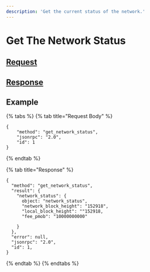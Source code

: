 ```yaml
---
description: 'Get the current status of the network.'
---
```


# Get The Network Status

## [Request](../../../full-service/src/json_rpc/v2/api/request.rs#L40)

## [Response](../../../full-service/src/json_rpc/v2/api/response.rs#L41)

## Example

{% tabs %}
{% tab title="Request Body" %}
```text
{
    "method": "get_network_status",
    "jsonrpc": "2.0",
    "id": 1
}
```
{% endtab %}

{% tab title="Response" %}
```text
{
  "method": "get_network_status",
  "result": {
    "network_status": {
      object: "network_status",
      "network_block_height": "152918",
      "local_block_height": ""152918,
      "fee_pmob": "10000000000"

    }
  },
  "error": null,
  "jsonrpc": "2.0",
  "id": 1,
}
```
{% endtab %}
{% endtabs %}

